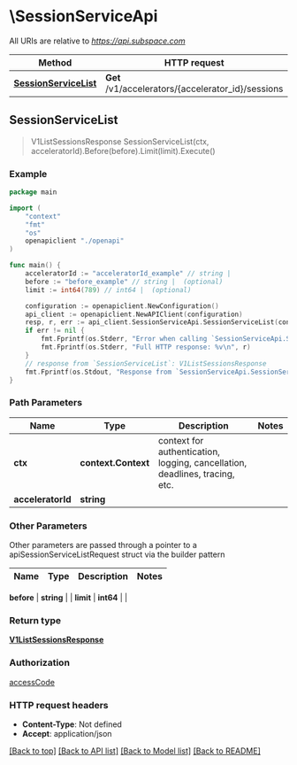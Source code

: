 # \SessionServiceApi

All URIs are relative to *https://api.subspace.com*

Method | HTTP request | Description
------------- | ------------- | -------------
[**SessionServiceList**](SessionServiceApi.md#SessionServiceList) | **Get** /v1/accelerators/{accelerator_id}/sessions | 



## SessionServiceList

> V1ListSessionsResponse SessionServiceList(ctx, acceleratorId).Before(before).Limit(limit).Execute()



### Example

```go
package main

import (
    "context"
    "fmt"
    "os"
    openapiclient "./openapi"
)

func main() {
    acceleratorId := "acceleratorId_example" // string | 
    before := "before_example" // string |  (optional)
    limit := int64(789) // int64 |  (optional)

    configuration := openapiclient.NewConfiguration()
    api_client := openapiclient.NewAPIClient(configuration)
    resp, r, err := api_client.SessionServiceApi.SessionServiceList(context.Background(), acceleratorId).Before(before).Limit(limit).Execute()
    if err != nil {
        fmt.Fprintf(os.Stderr, "Error when calling `SessionServiceApi.SessionServiceList``: %v\n", err)
        fmt.Fprintf(os.Stderr, "Full HTTP response: %v\n", r)
    }
    // response from `SessionServiceList`: V1ListSessionsResponse
    fmt.Fprintf(os.Stdout, "Response from `SessionServiceApi.SessionServiceList`: %v\n", resp)
}
```

### Path Parameters


Name | Type | Description  | Notes
------------- | ------------- | ------------- | -------------
**ctx** | **context.Context** | context for authentication, logging, cancellation, deadlines, tracing, etc.
**acceleratorId** | **string** |  | 

### Other Parameters

Other parameters are passed through a pointer to a apiSessionServiceListRequest struct via the builder pattern


Name | Type | Description  | Notes
------------- | ------------- | ------------- | -------------

 **before** | **string** |  | 
 **limit** | **int64** |  | 

### Return type

[**V1ListSessionsResponse**](V1ListSessionsResponse.md)

### Authorization

[accessCode](../README.md#accessCode)

### HTTP request headers

- **Content-Type**: Not defined
- **Accept**: application/json

[[Back to top]](#) [[Back to API list]](../README.md#documentation-for-api-endpoints)
[[Back to Model list]](../README.md#documentation-for-models)
[[Back to README]](../README.md)

